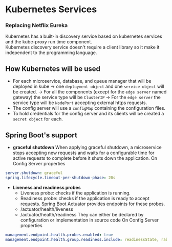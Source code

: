 # Kubernetes Services
### Replacing Netflix Eureka
Kubernetes has a built-in discovery service based on kubernetes services and the kube-proxy run time component.<br>
Kubernetes discovery service doesn't require a client library so it make it independent to the programming language.<br>

## How Kubernetes will be used
- For each microservice, database, and queue manager that will be deployed in kube
    -> one `deployment object` and one `service object` will be created.
    -> For all the components (except for the `edge server` named gateway) the service type will be `ClusterIP`
    -> For the `edge server` the service type will be `NodePort` accepting external https requests.
- The config server will use  a `configMap` containing the configuration files.
- To hold credentials for the config server and its clients will be created a `secret object` for each.

## Spring Boot's support
- **graceful shutdown** When applying graceful shutdown, a microservice stops accepting new requests and waits for a configurable time for active requests to complete before it shuts down the application.
On Config Server properties
```yml
server.shutdown: graceful
spring.lifecycle.timeout-per-shutdown-phase: 20s
```
- **Liveness and readiness probes**
    - Liveness probe: checks if the application is running.
    - Readiness probe: checks if the application is ready to accept requests.
  Spring Boot Actuator provides endpoints for these probes.
    - /actuator/health/liveness
    - /actuator/health/readiness
    They can either be declared by configuration or implementation in source code
On Config Server properties
```yml
management.endpoint.health.probes.enabled: true
management.endpoint.health.group.readiness.include: readinessState, rabbit, db, mongo
```